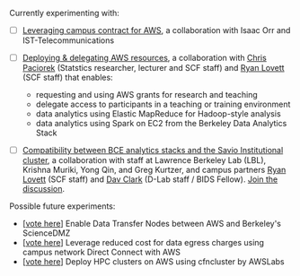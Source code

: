 Currently experimenting with:

- [ ]
  [Leveraging campus contract for AWS](https://github.com/ucberkeley/brc-experiments/tree/master/aws-campus-contract),
  a collaboration with Isaac Orr and IST-Telecommunications

- [ ]
  [Deploying & delegating AWS resources](https://github.com/ucberkeley/brc-experiments/tree/master/aws-iam),
  a collaboration with [Chris Paciorek](https://github.com/paciorek)
  (Statstics researcher, lecturer and SCF staff)
  and [Ryan Lovett](https://github.com/bagofmostlywater) (SCF staff) that enables:
  - requesting and using AWS grants for research and teaching
  - delegate access to participants in a teaching or training environment
  - data analytics using Elastic MapReduce for Hadoop-style analysis
  - data analytics using Spark on EC2 from the Berkeley Data Analytics Stack

- [ ] [Compatibility between BCE analytics stacks and the Savio Institutional cluster](https://github.com/ucberkeley/brc-experiments/tree/master/bce-savio),
  a collaboration with staff at Lawrence Berkeley Lab (LBL), Krishna
  Muriki, Yong Qin, and Greg Kurtzer, and campus partners [Ryan
  Lovett](https://github.com/bagofmostlywater) (SCF staff) and [Dav
  Clark](https://github.com/davclark) (D-Lab staff / BIDS
  Fellow). [Join the discussion](https://github.com/ucberkeley/brc-experiments/issues/22).

Possible future experiments:

- [[vote here](https://github.com/ucberkeley/brc-experiments/issues/21)] Enable Data Transfer Nodes between AWS and Berkeley's ScienceDMZ
- [[vote here](https://github.com/ucberkeley/brc-experiments/issues/23)] Leverage reduced cost for data egress charges using campus network Direct Connect with AWS
- [[vote here](https://github.com/ucberkeley/brc-experiments/issues/20)] Deploy HPC clusters on AWS using cfncluster by AWSLabs
